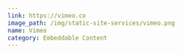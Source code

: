 ```yaml
---
link: https://vimeo.co
image_path: /img/static-site-services/vimeo.png
name: Vimeo
category: Embeddable Content
---
```

